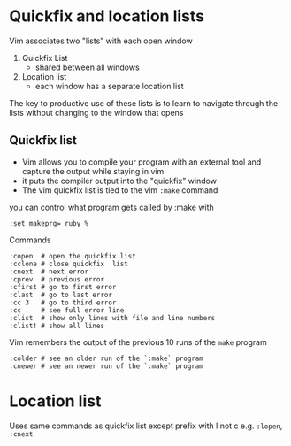 # Quickfix and location lists

Vim associates two "lists" with each open window

1. Quickfix List
    - shared between all windows
1. Location list
    - each window has a separate location list

The key to productive use of these lists is to learn to navigate through the
lists without changing to the window that opens

## Quickfix list

- Vim allows you to compile your program with an external tool and capture the
  output while staying in vim
- it puts the compiler output into the "quickfix" window
- The vim quickfix list is tied to the vim `:make` command

you can control what program gets called by :make with

    :set makeprg= ruby %

Commands

    :copen  # open the quickfix list
    :cclone # close quickfix  list
    :cnext  # next error
    :cprev  # previous error
    :cfirst # go to first error
    :clast  # go to last error
    :cc 3   # go to third error
    :cc     # see full error line
    :clist  # show only lines with file and line numbers
    :clist! # show all lines

Vim remembers the output of the previous 10 runs of the `make` program

    :colder # see an older run of the `:make` program
    :cnewer # see an newer run of the `:make` program

# Location list

Uses same commands as quickfix list except prefix with l not c e.g. `:lopen`,
`:cnext`
